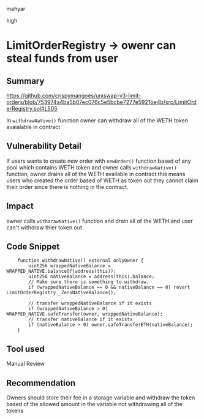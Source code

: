 mahyar

high

# LimitOrderRegistry -> owenr can steal funds from user

## Summary
https://github.com/crispymangoes/uniswap-v3-limit-orders/blob/753974a4ba5b07ec076c5e5bcbe7277e5921be4b/src/LimitOrderRegistry.sol#L505

In `withdrawNative()` function owner can withdraw all of the WETH token avaialable in contract 

## Vulnerability Detail

If users wants to create new order with `newOrder()` function based of any pool which contains WETH token and owner calls `withdrawNative()` function, owner drains all of the WETH available in contract this means users who created the order based of WETH as token out they cannot claim their order since there is nothing in the contract.

## Impact

owner calls `withdrawNative()` function and drain all of the WETH and user can't withdraw thier token out

## Code Snippet

```solidity
    function withdrawNative() external onlyOwner {
        uint256 wrappedNativeBalance = WRAPPED_NATIVE.balanceOf(address(this));
        uint256 nativeBalance = address(this).balance;
        // Make sure there is something to withdraw.
        if (wrappedNativeBalance == 0 && nativeBalance == 0) revert LimitOrderRegistry__ZeroNativeBalance();

        // transfer wrappedNativeBalance if it exists
        if (wrappedNativeBalance > 0) WRAPPED_NATIVE.safeTransfer(owner, wrappedNativeBalance);
        // transfer nativeBalance if it exists
        if (nativeBalance > 0) owner.safeTransferETH(nativeBalance);
    }
```

## Tool used

Manual Review

## Recommendation

Owners should store their fee in a storage variable and withdraw the token based of the allowed amount in the variable not withdrawing all of the tokens
